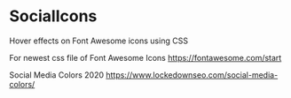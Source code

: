 # SocialIcons
Hover effects on Font Awesome icons using CSS

For newest css file of Font Awesome Icons
https://fontawesome.com/start

Social Media Colors 2020
https://www.lockedownseo.com/social-media-colors/
